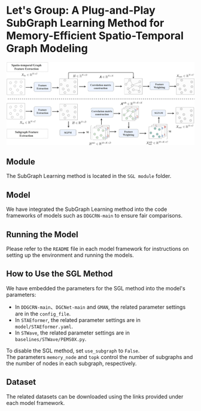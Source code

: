 # Let's Group: A Plug-and-Play SubGraph Learning Method for Memory-Efficient Spatio-Temporal Graph Modeling

![Local Image](picture/finalv3.jpg "This is a local image")

## Module  
The SubGraph Learning method is located in the `SGL module` folder.

## Model  
We have integrated the SubGraph Learning method into the code frameworks of models such as `DDGCRN-main` to ensure fair comparisons.

## Running the Model  
Please refer to the `README` file in each model framework for instructions on setting up the environment and running the models.

## How to Use the SGL Method  
We have embedded the parameters for the SGL method into the model's parameters:  
- In `DDGCRN-main`、`DGCNet-main` and `GMAN`, the related parameter settings are in the `config_file`.  
- In `STAEformer`, the related parameter settings are in `model/STAEformer.yaml`.  
- In `STWave`, the related parameter settings are in `baselines/STWave/PEMS0X.py`.  

To disable the SGL method, set `use_subgraph` to `False`.  
The parameters `memory_node` and `topk` control the number of subgraphs and the number of nodes in each subgraph, respectively.

## Dataset  
The related datasets can be downloaded using the links provided under each model framework.
